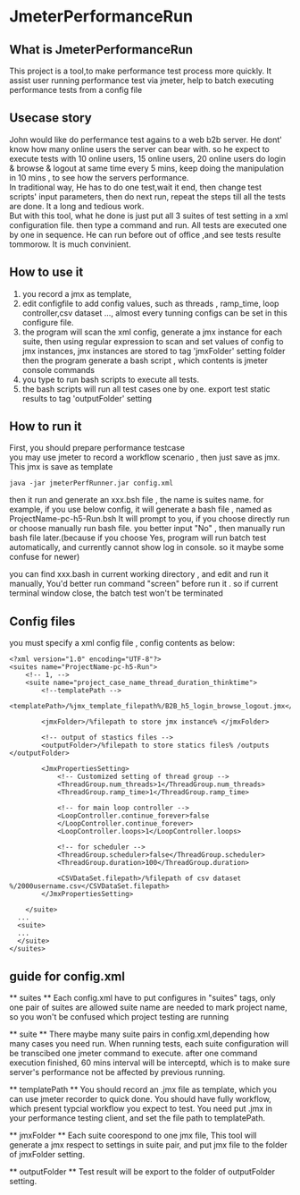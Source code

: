 # JmeterPerformanceRun

## What is JmeterPerformanceRun
This project is a tool,to make performance test process more quickly. It assist user running performance test via jmeter, help to batch executing performance tests from a config file 

## Usecase story
John would like do perfermance test agains to a web b2b server. He dont' know how many online users the server can bear with.
so he expect to execute tests with 10 online users, 15 online users, 20 online users do login & browse & logout at same time every 5 mins, keep doing the manipulation in  10 mins , to see how the servers performance.  
In traditional way, He has to do one test,wait it end, then change test scripts' input parameters, then do next run, repeat the steps till all the tests are done. It a long and tedious work.  
But with this tool, what he done is just put all 3 suites of test setting in a xml configuration file. then type a command and run. All tests are executed one by one in sequence. He can run before out of office ,and see tests resulte tommorow. It is much convinient.  

## How to use it 
1. you record a jmx as template, 
2. edit configfile to add config values, such as threads , ramp_time, loop controller,csv dataset ..., almost every tunning configs can be set in this configure file.   
3. the program will scan the xml config, generate a jmx  instance for each suite, then using regular expression to scan and set values of config to jmx instances, jmx instances are stored to  tag 'jmxFolder' setting folder  
then the program generate a bash script , which contents is jmeter console commands 
4. you type to run bash scripts to execute all tests.  
5. the bash scripts will run all test cases one by one. export test static results to tag 'outputFolder' setting  


## How to run it 
First, you should prepare performance testcase        
you may use jmeter to record a workflow scenario , then just save as jmx. This jmx is save as template  

```
java -jar jmeterPerfRunner.jar config.xml 
```
then it run and generate an xxx.bsh file , the name is suites name. for example, if you use below config, it will generate a bash file , named as ProjectName-pc-h5-Run.bsh
It will prompt to you, if you choose directly run or choose manually run bash file. you better input "No" , then manually run bash file later.(because if you choose Yes, program will run batch test automatically, and currently cannot show log in console. so it maybe some confuse for newer)

you can find xxx.bash in current working directory , and edit and run it manually, You'd better run command "screen" before run it . so if current terminal window close, the batch test won't be terminated

## Config files 
you must specify a xml config file , config contents as below:
```
<?xml version="1.0" encoding="UTF-8"?>
<suites name="ProjectName-pc-h5-Run">
	<!-- 1, -->
	<suite name="project_case_name_thread_duration_thinktime">
		<!--templatePath -->
		<templatePath>/%jmx_template_filepath%/B2B_h5_login_browse_logout.jmx</templatePath>
		
		<jmxFolder>/%filepath to store jmx instance% </jmxFolder>
		
		<!-- output of stastics files -->
		<outputFolder>/%filepath to store statics files% /outputs </outputFolder>

		<JmxPropertiesSetting>
			<!-- Customized setting of thread group -->
			<ThreadGroup.num_threads>1</ThreadGroup.num_threads>
			<ThreadGroup.ramp_time>1</ThreadGroup.ramp_time>

			<!-- for main loop controller -->
			<LoopController.continue_forever>false
			</LoopController.continue_forever>
			<LoopController.loops>1</LoopController.loops>

			<!-- for scheduler -->
			<ThreadGroup.scheduler>false</ThreadGroup.scheduler>
			<ThreadGroup.duration>100</ThreadGroup.duration>
			
			<CSVDataSet.filepath>/%filepath of csv dataset %/2000username.csv</CSVDataSet.filepath>
		</JmxPropertiesSetting>

	</suite>
  ...
  <suite>
  ...
  </suite>
</suites>
```

## guide for config.xml
** suites ** 
Each config.xml have to put configures in "suites" tags, only one pair of suites are allowed
suite name are needed to mark project name, so you won't be confused which project testing are running

** suite **
There maybe many suite pairs in config.xml,depending how many cases you need run. When running tests, each suite configuration will be transcibed one jmeter command to execute. after one command execution finished, 60 mins interval will be interceptd, which is to make sure server's performance not be affected by previous running.

** templatePath ** 
You should record an .jmx file as template, which you can use jmeter recorder to quick done. You should have fully workflow, which present typcial workflow you expect to test. You need put .jmx in your performance testing client, and set the file path to templatePath.

** jmxFolder ** 
Each suite coorespond to one jmx file, This tool will generate a jmx respect to settings in suite pair, and put jmx file to the folder of jmxFolder setting.

** outputFolder ** 
Test result will be export to the folder of outputFolder setting.

